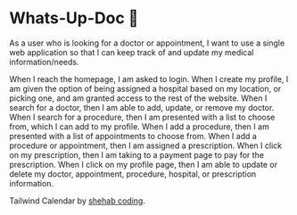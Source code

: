 # Whats-Up-Doc 🥕

As a user who is looking for a doctor or appointment, I want to use a single web application so that I can keep track of and update my medical information/needs.

When I reach the homepage, I am asked to login.
When I create my profile, I am given the option of being assigned a hospital based on my location, or picking one, and am granted access to the rest of the website.
When I search for a doctor, then I am able to add, update, or remove my doctor.
When I search for a procedure, then I am presented with a list to choose from, which I can add to my profile.
When I add a procedure, then I am presented with a list of appointments to choose from.
When I add a procedure or appointment, then I am assigned a prescription.
When I click on my prescription, then I am taking to a payment page to pay for the prescription.
When I click on my profile page, then I am able to update or delete my doctor, appointment, procedure, hospital, or prescription information.

Tailwind Calendar by [shehab coding](https://tailwindcomponents.com/u/shehab-coding).